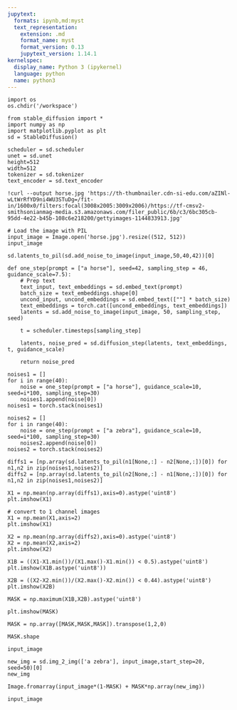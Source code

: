 ```yaml
---
jupytext:
  formats: ipynb,md:myst
  text_representation:
    extension: .md
    format_name: myst
    format_version: 0.13
    jupytext_version: 1.14.1
kernelspec:
  display_name: Python 3 (ipykernel)
  language: python
  name: python3
---
```


```{code-cell} ipython3
import os
os.chdir('/workspace')
```

```{code-cell} ipython3
from stable_diffusion import *
import numpy as np
import matplotlib.pyplot as plt
sd = StableDiffusion()
```

```{code-cell} ipython3
scheduler = sd.scheduler
unet = sd.unet
height=512
width=512
tokenizer = sd.tokenizer
text_encoder = sd.text_encoder
```

```{code-cell} ipython3
!curl --output horse.jpg 'https://th-thumbnailer.cdn-si-edu.com/aZINl-wLtWrRfYD9ni4WU3STuDg=/fit-in/1600x0/filters:focal(3008x2005:3009x2006)/https://tf-cmsv2-smithsonianmag-media.s3.amazonaws.com/filer_public/6b/c3/6bc305cb-95dd-4e22-b45b-108c6e218200/gettyimages-1144833913.jpg'
```

```{code-cell} ipython3
# Load the image with PIL
input_image = Image.open('horse.jpg').resize((512, 512))
input_image
```

```{code-cell} ipython3
sd.latents_to_pil(sd.add_noise_to_image(input_image,50,40,42))[0]
```

```{code-cell} ipython3
def one_step(prompt = ["a horse"], seed=42, sampling_step = 46, guidance_scale=7.5):
    # Prep text
    text_input, text_embeddings = sd.embed_text(prompt)
    batch_size = text_embeddings.shape[0]
    uncond_input, uncond_embeddings = sd.embed_text([""] * batch_size)
    text_embeddings = torch.cat([uncond_embeddings, text_embeddings])
    latents = sd.add_noise_to_image(input_image, 50, sampling_step, seed)
    
    t = scheduler.timesteps[sampling_step]
    
    latents, noise_pred = sd.diffusion_step(latents, text_embeddings, t, guidance_scale)
    
    return noise_pred
```

```{code-cell} ipython3
noises1 = []
for i in range(40):
    noise = one_step(prompt = ["a horse"], guidance_scale=10, seed=i*100, sampling_step=30)
    noises1.append(noise[0])
noises1 = torch.stack(noises1)
```

```{code-cell} ipython3
noises2 = []
for i in range(40):
    noise = one_step(prompt = ["a zebra"], guidance_scale=10, seed=i*100, sampling_step=30)
    noises2.append(noise[0])
noises2 = torch.stack(noises2)
```

```{code-cell} ipython3
diffs1 = [np.array(sd.latents_to_pil(n1[None,:] - n2[None,:])[0]) for n1,n2 in zip(noises1,noises2)]
diffs2 = [np.array(sd.latents_to_pil(n2[None,:] - n1[None,:])[0]) for n1,n2 in zip(noises1,noises2)]
```

```{code-cell} ipython3
X1 = np.mean(np.array(diffs1),axis=0).astype('uint8')
plt.imshow(X1)
```

```{code-cell} ipython3
# convert to 1 channel images
X1 = np.mean(X1,axis=2)
plt.imshow(X1)
```

```{code-cell} ipython3
X2 = np.mean(np.array(diffs2),axis=0).astype('uint8')
X2 = np.mean(X2,axis=2)
plt.imshow(X2)
```

```{code-cell} ipython3
X1B = ((X1-X1.min())/(X1.max()-X1.min()) < 0.5).astype('uint8')
plt.imshow(X1B.astype('uint8'))
```

```{code-cell} ipython3
X2B = ((X2-X2.min())/(X2.max()-X2.min()) < 0.44).astype('uint8')
plt.imshow(X2B)
```

```{code-cell} ipython3
MASK = np.maximum(X1B,X2B).astype('uint8')
```

```{code-cell} ipython3
plt.imshow(MASK)
```

```{code-cell} ipython3
MASK = np.array([MASK,MASK,MASK]).transpose(1,2,0)
```

```{code-cell} ipython3
MASK.shape
```

```{code-cell} ipython3
input_image
```

```{code-cell} ipython3
new_img = sd.img_2_img(['a zebra'], input_image,start_step=20, seed=50)[0]
new_img
```

```{code-cell} ipython3
Image.fromarray(input_image*(1-MASK) + MASK*np.array(new_img))
```

```{code-cell} ipython3
input_image
```

```{code-cell} ipython3

```

```{code-cell} ipython3

```

```{code-cell} ipython3

```
